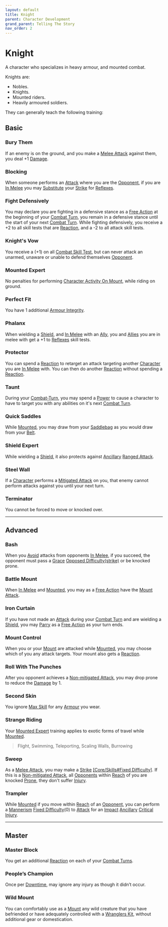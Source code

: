 ```yaml
---
layout: default
title: Knight
parent: Character Development
grand_parent: Telling The Story
nav_order: 2
---
```


# Knight

A character who specializes in heavy armour, and mounted combat.

Knights are:

- Nobles.
- Knights.
- Mounted riders.
- Heavily armoured soldiers.

They can generally teach the following training:

## Basic

### Bury Them

If an enemy is on the ground, and you make a [Melee Attack](Core/Terminology#Melee%20Attack) against them, you deal +1 [Damage](Core/Terminology#Damage).

### Blocking

When someone performs an [Attack](Core/Terminology#Attack) where you are the [Opponent](Core/Terminology#Opponent), if you are [In Melee](Core/Effects#In%20Melee) you may [Substitute](Core/Terminology#Substitute) your [Strike](Core/Strength#Strike) for [Reflexes](Core/Agility#Reflexes).

### Fight Defensively

You may declare you are fighting in a defensive stance as a [Free Action](Core/Terminology#Free%20Action) at the beginning of your [Combat Turn](Core/Terminology#Combat%20Turn), you remain in a defensive stance until the start of your next [Combat Turn](Core/Terminology#Combat%20Turn). While fighting defensively, you receive a +2 to all skill tests that are [Reaction](Core/Terminology#Reaction), and a -2 to all attack skill tests.

### Knight's Vow

You receive a (+1) on all [Combat Skill Test](Core/Terminology#Combat%20Action), but can never attack an unarmed, unaware or unable to defend themselves [Opponent](Core/Terminology#Opponent).

### Mounted Expert

No penalties for performing [Character Activity On Mount](Mounts#Character%20Activity%20On%20Mount), while riding on ground.

### Perfect Fit

You have 1 additional [Armour Integrity](Core/Armour#Armour%20Integrity).

### Phalanx

When wielding a [Shield](Core/Terminology#Shield), and [In Melee](Core/Effects#In%20Melee) with an [Ally](Core/Terminology#Ally), you and [Allies](Core/Terminology#Ally) you are in melee with get a +1 to [Reflexes](Core/Agility#Reflexes) skill tests.

### Protector

You can spend a [Reaction](Core/Terminology#Reaction) to retarget an attack targeting another [Character](Core/Terminology#Character) you are [In Melee](Core/Effects#In%20Melee) with. You can then do another [Reaction](Core/Terminology#Reaction) without spending a [Reaction](Core/Terminology#Reaction).

### Taunt

During your [Combat-Turn](Core/Combat-Turn), you may spend a [Power](Game/Core/Blocks/Power) to cause a character to have to target you with any abilities on it's next [Combat Turn](Core/Terminology#Combat%20Turn).

### Quick Saddles

While [Mounted](Core/Terminology#Mounted), you may draw from your [Saddlebag](Storage#Saddlebag) as you would draw from your [Belt](Storage#Belt).

### Shield Expert

While wielding a [Shield](Core/Terminology#Shield), it also protects against [Ancillary](Core/Injury#Ancillary) [Ranged Attack](Core/Terminology#Ranged%20Attack).

### Steel Wall

If a [Character](Core/Terminology#Character) performs a [Mitigated Attack](Core/Terminology#Mitigated%20Attack) on you, that enemy cannot perform attacks against you until your next turn.

### Terminator

You cannot be forced to move or knocked over.

---

## Advanced

### Bash

When you [Avoid](Core/Reacting#Avoid) attacks from opponents [In Melee](Core/Effects#In%20Melee), if you succeed, the opponent must pass a [Grace](Core/Agility#Grace) [Opposed Difficulty(strike)](Core/Skills#Opposed%20Difficulty) or be knocked prone.

### Battle Mount

When [In Melee](Core/Effects#In%20Melee) and [Mounted](Core/Terminology#Mounted), you may as a [Free Action](Core/Terminology#Free%20Action) have the [Mount](Mounts) [Attack](Core/Terminology#Attack).

### Iron Curtain

If you have not made an [Attack](Core/Terminology#Attack) during your [Combat Turn](Core/Terminology#Combat%20Turn) and are wielding a [Shield](Core/Terminology#Shield), you may [Parry](Core/Special-Combat-Actions#Parry) as a [Free Action](Core/Terminology#Free%20Action) as your turn ends.

### Mount Control

When you or your [Mount](Mounts) are attacked while [Mounted](Core/Terminology#Mounted), you may choose which of you any attack targets. Your mount also gets a [Reaction](Core/Terminology#Reaction).

### Roll With The Punches

After you opponent achieves a [Non-mitigated Attack](Core/Terminology#Non-mitigated%20Attack), you may drop prone to reduce the [Damage](Core/Terminology#Damage) by 1.

### Second Skin

You ignore [Max Skill](Core/Armour#Skill%20Penalty) for any [Armour](Core/Armour) you wear.

### Strange Riding

Your [Mounted Expert](#Mounted%20Expert) training applies to exotic forms of travel while [Mounted](Core/Terminology#Mounted).

> Flight, Swimming, Teleporting, Scaling Walls, Burrowing

### Sweep

As a [Melee Attack](Core/Terminology#Melee%20Attack), you may make a [Strike](Core/Strength#Strike) [[Core/Skills#Fixed Difficulty]](0). If this is a [Non-mitigated Attack](Core/Terminology#Non-mitigated%20Attack), all [Opponents](Core/Terminology#Opponent) within [Reach](Core/Movement#Reach) of you are knocked [Prone](Core/Effects#Prone), they don't suffer [Injury](Core/Injury).

### Trampler

While [Mounted](Core/Terminology#Mounted) if you move within [Reach](Core/Movement#Reach) of an [Opponent](Core/Terminology#Opponent), you can perform a [Mannerism](Core/Communication#Mannerism) [Fixed Difficulty](Core/Skills#Fixed%20Difficulty)(0) to [Attack](Core/Terminology#Attack) for an [Impact](Core/Injury#Impact) [Ancillary](Core/Injury#Ancillary) [Critical Injury](Core/Injury#Critical%20Injury).

---

## Master

### Master Block

You get an additional [Reaction](Core/Terminology#Reaction) on each of your [Combat Turns](Core/Terminology#Combat%20Turn).

### People’s Champion

Once per [Downtime](Telling-The-Story#Downtime), may ignore any injury as though it didn’t occur.

### Wild Mount

You can comfortably use as a [Mount](Mounts) any wild creature that you have befriended or have adequately controlled with a [Wranglers Kit](Example-Gear#Wranglers%20Kit), without additional gear or domestication.
